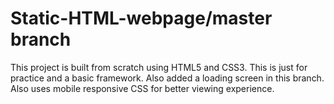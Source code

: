 # Static-HTML-webpage/master branch
This project is built from scratch using HTML5 and CSS3. This is just for practice and a basic framework.
Also added a loading screen in this branch.
Also uses mobile responsive CSS for better viewing experience.
